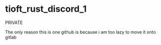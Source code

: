 # tioft_rust_discord_1
PRIVATE

The only reason this is one github is because i am too lazy to move it onto gitlab
